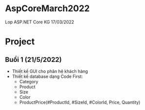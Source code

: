 ﻿# AspCoreMarch2022
Lop ASP.NET Core KG 17/03/2022


# Project
## Buổi 1 (21/5/2022)
* Thiết kế GUI cho phân hệ khách hàng
* Thiết kế database dạng Code First:
	- Category
	- Product
	- Size
	- Color
	- ProductPrice(#ProductId, #SizeId, #ColorId, Price, Quantity)